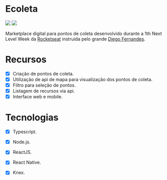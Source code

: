 # Ecoleta

<img src="https://media2.giphy.com/media/XeSmuXqdwgCaZ3mc7F/giphy.gif"/>
<img src="https://media2.giphy.com/media/lnmA6VYjrZoWMbpJIX/giphy.gif"/>

Marketplace digital para pontos de coleta desenvolvido durante a 1th Next Level Week da [Rocketseat](https://github.com/Rocketseat) instruida pelo grande [Diego Fernandes](https://github.com/diego3g).

# Recursos

- [x] Criação de pontos de coleta.
- [x] Utilização de api de mapa para visualização dos pontos de coleta.
- [x] Filtro para seleção de pontos.
- [x] Listagem de recursos via api.
- [x] Interface web e mobile.

# Tecnologias

- [X] Typescript.
- [x] Node.js.
- [x] ReactJS.
- [X] React Native.
- [X] Knex.

